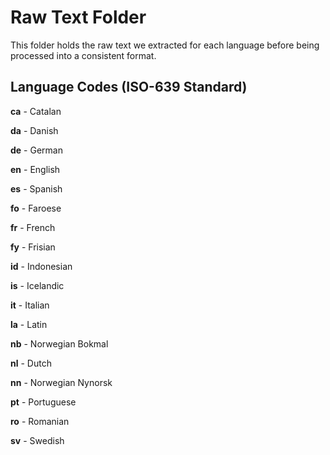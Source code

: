 # Raw Text Folder

This folder holds the raw text we extracted for each language before being
processed into a consistent format.

## Language Codes (ISO-639 Standard)
**ca** - Catalan

**da** - Danish

**de** - German

**en** - English

**es** - Spanish

**fo** - Faroese

**fr** - French

**fy** - Frisian

**id** - Indonesian

**is** - Icelandic

**it** - Italian

**la** - Latin

**nb** - Norwegian Bokmal

**nl** - Dutch

**nn** - Norwegian Nynorsk

**pt** - Portuguese

**ro** - Romanian

**sv** - Swedish
